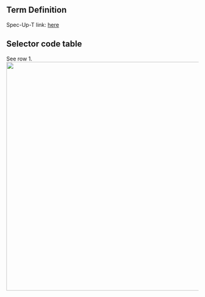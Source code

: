 ## Term Definition

Spec-Up-T link: <a href='https://weboftrust.github.io/WOT-terms/docs/glossary/code-table-selector'>here</a>

## Selector code table
See row 1.
<img src="https://hackmd.io/_uploads/H1LHEQDfj.png" width="600" />
